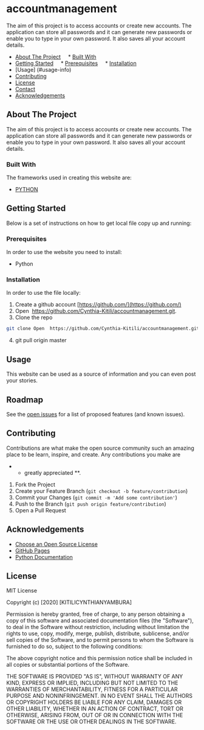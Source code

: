 # accountmanagement
The aim of this project is to access accounts or create new accounts. The application can store all passwords and it can generate new passwords or enable you to type in your own password. It also saves all your account details.
* [About The Project](#project-info)
    * [Built With](#built-info)
* [Getting Started](#start-info)
    * [Prerequisites](#prerequisites-info)
    * [Installation](#installation-info)
* [Usage] (#usage-info)
* [Contributing](#contributing-info)
* [License](#license-info)
* [Contact](#contact-info)
* [Acknowledgements](#acknowledgements-info)

## About The Project
The aim of this project is to access accounts or create new accounts. The application can store all passwords and it can generate new passwords or enable you to type in your own password. It also saves all your account details.
### Built With
The frameworks used in creating this website are:
* [PYTHON ](https://Python.com)


## Getting Started
Below is a set of instructions on how to get local file copy up and running:
### Prerequisites
In order to use the website you need to install:
* Python

### Installation
In order to use the file locally:
1. Create a github account [https://github.com/](https://github.com/)
2. Open  https://github.com/Cynthia-Kitili/accountmanagement.git.
3. Clone the repo
```sh
git clone Open  https://github.com/Cynthia-Kitili/accountmanagement.git
```
4. git pull origin master

## Usage
This website can be used as a source of information and you can even post your stories.

## Roadmap
See the [open issues](https://github.com/Cynthia-Kitili/accountmanagement/issues) for a list of proposed features (and known issues).

## Contributing
Contributions are what make the open source community such an amazing place to be learn, inspire, and create. Any contributions you make are
* * greatly appreciated **.
1. Fork the Project
2. Create your Feature Branch (`git checkout -b feature/contribution`)
3. Commit your Changes (`git commit -m 'Add some contribution'`)
4. Push to the Branch (`git push origin feature/contribution`)
5. Open a Pull Request

## Acknowledgements
* [Choose an Open Source License](https://choosealicense.com)
* [GitHub Pages](https://pages.github.com)
* [Python Documentation](https://pythondocumntation.com)

## License

MIT License

Copyright (c) [2020] [KITILICYNTHIANYAMBURA]

Permission is hereby granted, free of charge, to any person obtaining a copy
of this software and associated documentation files (the "Software"), to deal
in the Software without restriction, including without limitation the rights
to use, copy, modify, merge, publish, distribute, sublicense, and/or sell
copies of the Software, and to permit persons to whom the Software is
furnished to do so, subject to the following conditions:

The above copyright notice and this permission notice shall be included in all
copies or substantial portions of the Software.

THE SOFTWARE IS PROVIDED "AS IS", WITHOUT WARRANTY OF ANY KIND, EXPRESS OR
IMPLIED, INCLUDING BUT NOT LIMITED TO THE WARRANTIES OF MERCHANTABILITY,
FITNESS FOR A PARTICULAR PURPOSE AND NONINFRINGEMENT. IN NO EVENT SHALL THE
AUTHORS OR COPYRIGHT HOLDERS BE LIABLE FOR ANY CLAIM, DAMAGES OR OTHER
LIABILITY, WHETHER IN AN ACTION OF CONTRACT, TORT OR OTHERWISE, ARISING FROM,
OUT OF OR IN CONNECTION WITH THE SOFTWARE OR THE USE OR OTHER DEALINGS IN THE
SOFTWARE.